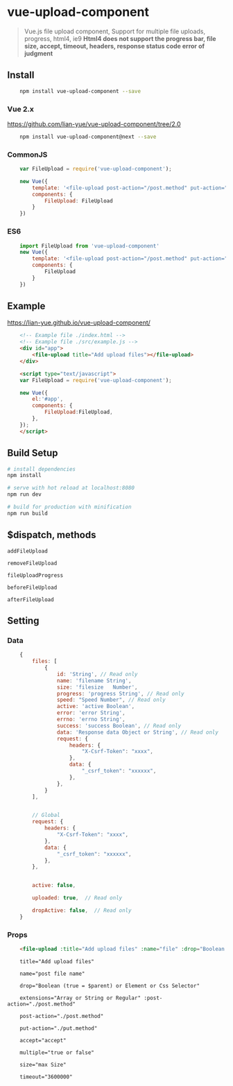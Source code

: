 # vue-upload-component

> Vue.js file upload component, Support for multiple file uploads, progress, html4, ie9
**Html4 does not support the progress bar, file size, accept, timeout, headers, response status code error of judgment**



## Install

``` bash
    npm install vue-upload-component --save
```
### Vue 2.x

https://github.com/lian-yue/vue-upload-component/tree/2.0

``` bash
    npm install vue-upload-component@next --save
```


### CommonJS
```js
    var FileUpload = require('vue-upload-component');

    new Vue({
        template: '<file-upload post-action="/post.method" put-action="/put.method"></file-upload>',
        components: {
            FileUpload: FileUpload
        }
    })

```

### ES6
```js
    import FileUpload from 'vue-upload-component'
    new Vue({
        template: '<file-upload post-action="/post.method" put-action="/put.method"></file-upload>',
        components: {
            FileUpload
        }
    })

```


## Example

https://lian-yue.github.io/vue-upload-component/

``` html
    <!-- Example file ./index.html -->
    <!-- Example file ./src/example.js -->
    <div id="app">
        <file-upload title="Add upload files"></file-upload>
    </div>

    <script type="text/javascript">
    var FileUpload = require('vue-upload-component');

    new Vue({
        el:'#app',
        components: {
            FileUpload:FileUpload,
        },
    });
    </script>
```

## Build Setup

``` bash
# install dependencies
npm install

# serve with hot reload at localhost:8080
npm run dev

# build for production with minification
npm run build
```


## $dispatch, methods
    addFileUpload

    removeFileUpload

    fileUploadProgress

    beforeFileUpload

    afterFileUpload




## Setting

### Data
``` js
    {
        files: [
            {
                id: 'String', // Read only
                name: 'filename String',
                size: 'filesize   Number',
                progress: 'progress String', // Read only
                speed: "Speed Number", // Read only
                active: 'active Boolean',
                error: 'error String',
                errno: 'errno String',
                success: 'success Boolean', // Read only
                data: 'Response data Object or String', // Read only
                request: {
                    headers: {
                        "X-Csrf-Token": "xxxx",
                    },
                    data: {
                        "_csrf_token": "xxxxxx",
                    },
                },
            }
        ],


        // Global
        request: {
            headers: {
                "X-Csrf-Token": "xxxx",
            },
            data: {
                "_csrf_token": "xxxxxx",
            },
        },


        active: false,

        uploaded: true,  // Read only

        dropActive: false,  // Read only
    }
```


### Props
``` html
    <file-upload :title="Add upload files" :name="file" :drop="Boolean (true = $parent) or Element or Css Selector" :extensions="Array or String or Regular" :post-action="./post.method" :put-action="./put.method" :accept="accept"  :multiple="true" :size="size" :timeout="3600000"></file-upload>
```

```
    title="Add upload files"

    name="post file name"

    drop="Boolean (true = $parent) or Element or Css Selector"

    extensions="Array or String or Regular" :post-action="./post.method"

    post-action="./post.method"

    put-action="./put.method"

    accept="accept"

    multiple="true or false"

    size="max Size"

    timeout="3600000"

```

